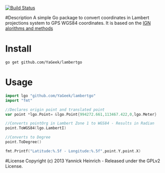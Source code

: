 [![Build Status](https://travis-ci.org/YaGeek/lambertgo.png?branch=develop)](https://travis-ci.org/YaGeek/lambertgo)

#Description
A simple Go package to convert coordinates in Lambert projections system to GPS WGS84 coordinates. It is based on the [IGN alorithms and methods](http://geodesie.ign.fr/contenu/fichiers/documentation/algorithmes/notice/NTG_71.pdf)

# Install
	go get github.com/YaGeek/lambertgo
# Usage

```go
import lgo "github.com/YaGeek/lambertgo"
import "fmt"

//Declares origin point and translated point
var point *lgo.Point= &lgo.Point{994272.661,113467.422,0,lgo.Meter}

//Converts pointOrg in Lambert Zone 1 to WGS84 - Results in Radian
point.ToWGS84(lgo.LambertI)

//Converts to Degree
point.ToDegree()

fmt.Printf("Latitude:%.5f - Longitude:%.5f",point.Y,point.X)
```

#License
Copyright (c) 2013 Yannick Heinrich - Released under the GPLv2 License.

